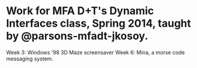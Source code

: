 Work for MFA D+T's Dynamic Interfaces class, Spring 2014, taught by @parsons-mfadt-jkosoy.
=================

Week 3: Windows '98 3D Maze screensaver
Week 6: Mina, a morse code messaging system.
